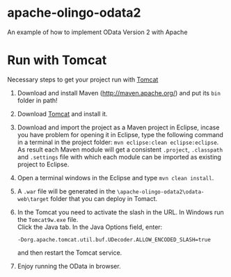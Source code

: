 # apache-olingo-odata2
An example of how to implement OData Version 2 with Apache

# Run with Tomcat
Necessary steps to get your project run with [Tomcat](https://tomcat.apache.org/)

1. Download and install Maven (http://maven.apache.org/) and put its `bin` folder in path!
2. Download [Tomcat](https://tomcat.apache.org/download-90.cgi) and install it.
3. Download and import the project as a Maven project in Eclipse, incase you have problem for opening it in Eclipse,
   type the following command in a terminal in the project folder: `mvn eclipse:clean eclipse:eclipse`.
   As result each Maven module will get a consistent `.project`, `.classpath` and `.settings` file with which each module can be imported as existing project to Eclipse.
4. Open a terminal windows in the Eclipse and type `mvn clean install`.
5. A `.war` file will be generated in the `\apache-olingo-odata2\odata-web\target` folder that you can deploy in Tomact.
6. In the Tomcat you need to activate the slash in the URL. In Windows run the `Tomcat9w.exe` file.  
   Click the Java tab. In the Java Options field, enter: 

   `-Dorg.apache.tomcat.util.buf.UDecoder.ALLOW_ENCODED_SLASH=true` 
   
   and then restart the Tomcat service.
7. Enjoy running the OData in browser. 
